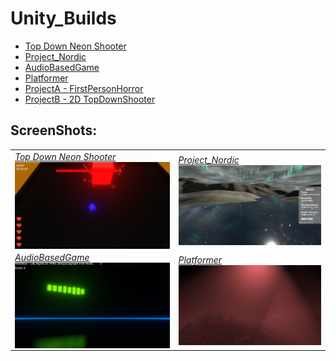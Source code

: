 # Unity_Builds
 
* [Top Down Neon Shooter](https://github.com/MarcelvanDuijnDev/Unity_Builds/tree/main/Top%20Down%20Neon%20Shooter)
* [Project_Nordic](https://github.com/MarcelvanDuijnDev/Unity_Builds/tree/main/Project_Nordic)
* [AudioBasedGame](https://github.com/MarcelvanDuijnDev/Unity_Builds/tree/main/AudioBasedGame)
* [Platformer](https://github.com/MarcelvanDuijnDev/Unity_Builds/tree/main/Platformer)
* [ProjectA - FirstPersonHorror](https://github.com/MarcelvanDuijnDev/Unity_Builds/tree/main/ProjectA%20-%20FirstPersonHorror)
* [ProjectB - 2D TopDownShooter](https://github.com/MarcelvanDuijnDev/Unity_Builds/tree/main/ProjectB%20-%202D%20TopDownShooter)


## ScreenShots:


|  |  |
| ------------- | ------------- |
| _[Top Down Neon Shooter](https://github.com/MarcelvanDuijnDev/Unity_Builds/tree/main/Top%20Down%20Neon%20Shooter)_<br/><img align="center" width="500px" src="https://raw.githubusercontent.com/MarcelvanDuijnDev/Unity_Builds/main/OtherFiles/ScreenShot_TopDownNeonShooter_1.png"> | _[Project_Nordic](https://github.com/MarcelvanDuijnDev/Unity_Builds/tree/main/Project_Nordic)_<br/><img align="center" width="500px" src="https://raw.githubusercontent.com/MarcelvanDuijnDev/Unity_Builds/main/OtherFiles/ScreenShot_Project_Nordic_1.jpg"> |
| _[AudioBasedGame](https://github.com/MarcelvanDuijnDev/Unity_Builds/tree/main/AudioBasedGame)_<br/><img align="center" src="https://raw.githubusercontent.com/MarcelvanDuijnDev/Unity_Builds/main/OtherFiles/ScreenShot_AudioBasedGame_1.png"> | _[Platformer](https://github.com/MarcelvanDuijnDev/Unity_Builds/tree/main/Platformer)_<br/><img align="center" src="https://raw.githubusercontent.com/MarcelvanDuijnDev/Unity_Builds/main/OtherFiles/ScreenShot_Platformer_1.jpg"> |

